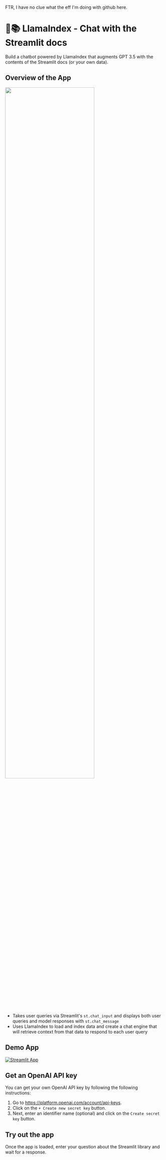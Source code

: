 FTR, I have no clue what the eff I'm doing with github here. 

# 🦙📚 LlamaIndex - Chat with the Streamlit docs

Build a chatbot powered by LlamaIndex that augments GPT 3.5 with the contents of the Streamlit docs (or your own data).

## Overview of the App

<img src="app.png" width="75%">

- Takes user queries via Streamlit's `st.chat_input` and displays both user queries and model responses with `st.chat_message`
- Uses LlamaIndex to load and index data and create a chat engine that will retrieve context from that data to respond to each user query

## Demo App

[![Streamlit App](https://static.streamlit.io/badges/streamlit_badge_black_white.svg)](https://llamaindex-chat-with-docs.streamlit.app/)

## Get an OpenAI API key

You can get your own OpenAI API key by following the following instructions:
1. Go to https://platform.openai.com/account/api-keys.
2. Click on the `+ Create new secret key` button.
3. Next, enter an identifier name (optional) and click on the `Create secret key` button.

## Try out the app

Once the app is loaded, enter your question about the Streamlit library and wait for a response.

